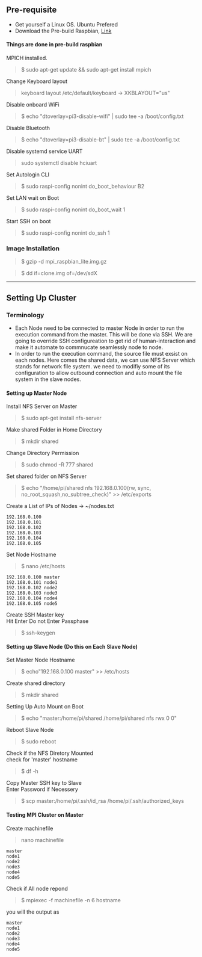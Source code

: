 ## Pre-requisite
- Get yourself a Linux OS. Ubuntu Prefered
- Download the Pre-build Raspbian, [Link](https://drive.google.com/open?id=1ZE4F_4L35xWDauFQV3xF_Dgn57y48GdF)

#### Things are done in pre-build raspbian
MPICH installed.
> $ sudo apt-get update && sudo apt-get install mpich

Change Keyboard layout
> keyboard layout /etc/default/keyboard -> XKBLAYOUT="us"

Disable onboard WiFi
> $ echo "dtoverlay=pi3-disable-wifi" | sudo tee -a /boot/config.txt

Disable Bluetooth

> $ echo "dtoverlay=pi3-disable-bt" | sudo tee -a /boot/config.txt

Disable systemd service UART

> sudo systemctl disable hciuart

Set Autologin CLI
> $ sudo raspi-config nonint do_boot_behaviour B2

Set LAN wait on Boot
> $ sudo raspi-config nonint do_boot_wait 1

Start SSH on boot
> $ sudo raspi-config nonint do_ssh 1

### Image Installation

> $ gzip -d mpi_raspbian_lite.img.gz

> $ dd if=clone.img of=/dev/sdX

---

## Setting Up Cluster

### Terminology
- Each Node need to be connected to master Node in order to run the execution command from the master. This will be done via SSH. We are going to override SSH configureation to get rid of human-interaction and make it automate to commnucate seamlessly node to node.
- In order to run the execution command, the source file must exsist on each nodes. Here comes the shared data, we can use NFS Server which stands for network file system. we need to modifiy some of its configuration to allow outbound connection and auto mount the file system in the slave nodes.

#### Setting up Master Node

Install NFS Server on Master
> $ sudo apt-get install nfs-server

Make shared Folder in Home Directory
> $ mkdir shared

Change Directory Permission
> $ sudo chmod -R 777 shared

Set shared folder on NFS Server
> $ echo "/home/pi/shared nfs 192.168.0.100(rw, sync, no_root_squash,no_subtree_check)" >> /etc/exports

Create a List of IPs of Nodes -> ~/nodes.txt
```
192.168.0.100
192.168.0.101
192.168.0.102
192.168.0.103
192.168.0.104
192.168.0.105
```

Set Node Hostname
> $ nano /etc/hosts

```
192.168.0.100 master
192.168.0.101 node1
192.168.0.102 node2
192.168.0.103 node3
192.168.0.104 node4
192.168.0.105 node5
```

Create SSH Master key  
Hit Enter Do not Enter Passphase
> $ ssh-keygen

#### Setting up Slave Node (Do this on Each Slave Node)

Set Master Node Hostname
> $ echo"192.168.0.100 master" >> /etc/hosts

Create shared directory
> $ mkdir shared

Setting Up Auto Mount on Boot
> $ echo "master:/home/pi/shared /home/pi/shared nfs rwx 0 0"

Reboot Slave Node
> $ sudo reboot

Check if the NFS Diretory Mounted  
check for 'master' hostname
> $ df -h

Copy Master SSH key to Slave  
Enter Password if Necessery
> $ scp master:/home/pi/.ssh/id_rsa /home/pi/.ssh/authorized_keys

#### Testing MPI Cluster on Master

Create machinefile
> nano machinefile
```
master
node1
node2
node3
node4
node5
```

Check if All node repond
> $ mpiexec -f machinefile -n 6 hostname

you will the output as
```
master
node1
node2
node3
node4
node5
```
